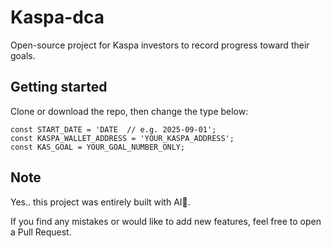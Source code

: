# Kaspa-dca

Open-source project for Kaspa investors to record progress toward their goals.

## Getting started
Clone or download the repo, then change the type below:
```
const START_DATE = 'DATE  // e.g. 2025-09-01';  
const KASPA_WALLET_ADDRESS = 'YOUR_KASPA_ADDRESS';  
const KAS_GOAL = YOUR_GOAL_NUMBER_ONLY;  
```

## Note
Yes.. this project was entirely built with AI🤖.

If you find any mistakes or would like to add new features, feel free to open a Pull Request.
